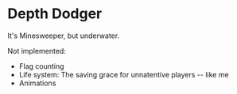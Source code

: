 # Depth Dodger

It's Minesweeper, but underwater.

Not implemented:
 - Flag counting
 - Life system: The saving grace for unnatentive players -- like me
 - Animations
